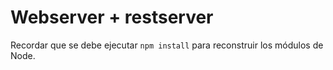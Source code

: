 # Webserver + restserver

Recordar que se debe ejecutar ```npm install``` para reconstruir los módulos de Node.